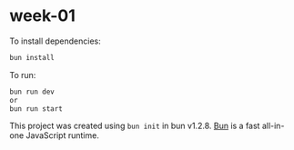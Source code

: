 # week-01

To install dependencies:

```bash
bun install
```

To run:

```bash
bun run dev
or
bun run start
```

This project was created using `bun init` in bun v1.2.8. [Bun](https://bun.sh) is a fast all-in-one JavaScript runtime.
